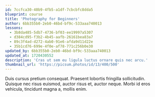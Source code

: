 ```yaml
---
id: 7ccfca30-40b9-4fb5-a1df-7cbcbfc8dda5
blueprint: course
title: 'Photography for Beginners'
author: 6bb355b0-2eb0-46bd-bf9c-533aaa740013
lessons:
  - 3b8da485-5db7-4736-bf03-ee19997a5307
  - d384cd95-f3b2-4b45-aafb-26161bea83a7
  - 89c3f4ad-d272-4ab0-91e6-afda9d11d22e
  - 35b1cd76-699e-4f0e-af78-771c256b0e30
updated_by: 6bb355b0-2eb0-46bd-bf9c-533aaa740013
updated_at: 1720430552
description: 'Cras ut sem eu ligula luctus ornare quis nec arcu.'
thumbnail_url: 'https://picsum.photos/id/13/400/500'
---
```

Duis cursus pretium consequat. Praesent lobortis fringilla sollicitudin. Quisque nec risus euismod, auctor risus et, auctor neque. Morbi id eros vehicula, tincidunt magna a, mollis enim.